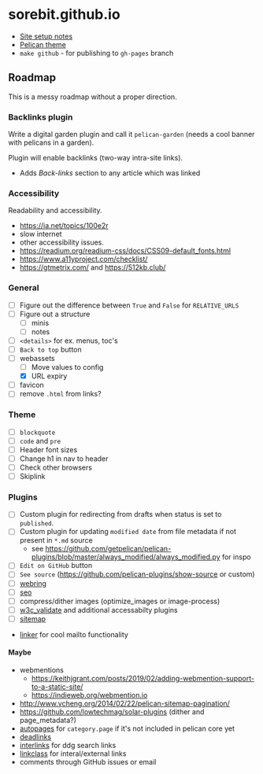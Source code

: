 # sorebit.github.io

- [Site setup notes](#)
- [Pelican theme](https://github.com/sorebit/misun)
- `make github` - for publishing to `gh-pages` branch

## Roadmap

This is a messy roadmap without a proper direction.

### Backlinks plugin

Write a digital garden plugin and call it `pelican-garden` (needs a cool banner with pelicans in a garden).

Plugin will enable backlinks (two-way intra-site links).
- Adds *Back-links* section to any article which was linked

### Accessibility

Readability and accessibility.

- <https://ia.net/topics/100e2r>
- slow internet
- other accessibility issues.
- <https://readium.org/readium-css/docs/CSS09-default_fonts.html>
- <https://www.a11yproject.com/checklist/>
- <https://gtmetrix.com/> and <https://512kb.club/>

### General

- [ ] Figure out the difference between `True` and `False` for `RELATIVE_URLS`
- [ ] Figure out a structure
  - [ ] minis
  - [ ] notes
- [ ] `<details>` for ex. menus, toc's
- [ ] `Back to top` button
- [ ] webassets
  - [ ] Move values to config
  - [x] URL expiry
- [ ] favicon
- [ ] remove `.html` from links?

### Theme

- [ ] `blockquote`
- [ ] `code` and `pre`
- [ ] Header font sizes
- [ ] Change h1 in nav to header
- [ ] Check other browsers
- [ ] Skiplink

### Plugins

- [ ] Custom plugin for redirecting from drafts when status is set to `published`.
- [ ] Custom plugin for updating `modified date` from file metadata if not present in `*.md` source
  - see <https://github.com/getpelican/pelican-plugins/blob/master/always_modified/always_modified.py>
    for inspo
- [ ] `Edit on GitHub` button
- [ ] `See source` (<https://github.com/pelican-plugins/show-source> or custom)
- [ ] [webring](https://github.com/XXIIVV/webring)
- [ ] [seo](https://github.com/pelican-plugins/seo)
- [ ] compress/dither images (optimize_images or image-process)
- [ ] [w3c_validate](https://github.com/getpelican/pelican-plugins/tree/master/w3c_validate) and
additional accessabilty plugins
- [ ] [sitemap](https://github.com/pelican-plugins/sitemap)
- [linker](https://github.com/getpelican/pelican-plugins/tree/master/linker) for cool mailto
functionality

#### Maybe

- webmentions
  - <https://keithjgrant.com/posts/2019/02/adding-webmention-support-to-a-static-site/>
  - <https://indieweb.org/webmention.io>
- <http://www.vcheng.org/2014/02/22/pelican-sitemap-pagination/>
- <https://github.com/lowtechmag/solar-plugins> (dither and page_metadata?)
- [autopages](https://github.com/getpelican/pelican-plugins/tree/master/autopages) for
`category.page` if it's not included in pelican core yet
- [deadlinks](https://github.com/silentlamb/pelican-deadlinks/tree/master)
- [interlinks](https://github.com/getpelican/pelican-plugins/tree/master/interlinks) for ddg search
links
- [linkclass](https://github.com/pelican-plugins/linkclass/tree/main) for interal/external links
- comments through GitHub issues or email
